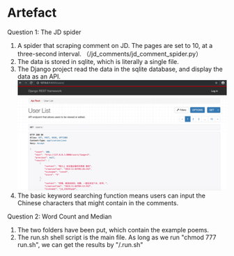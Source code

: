 # Artefact
Question 1: The JD spider
1. A spider that scraping comment on JD. The pages are set to 10, at a three-second interval. （/jd_comments/jd_comment_spider.py）
2. The data is stored in sqlite, which is literally a single file.
3. The Django project read the data in the sqlite database, and display the data as an API.
![](https://github.com/kadakyo/Artefact/blob/master/Restful.png)
4. The basic keyword searching function means users can input the Chinese characters that might contain in the comments.

Question 2: Word Count and Median
1. The two folders have been put, which contain the example poems.
2. The run.sh shell script is the main file. As long as we run "chmod 777 run.sh", we can get the results by "/.run.sh"
